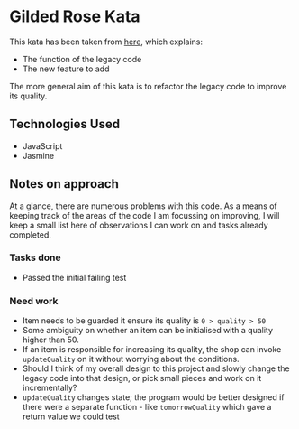 Gilded Rose Kata
===============================

This kata has been taken from [here](https://github.com/emilybache/GildedRose-Refactoring-Kata), which explains:
* The function of the legacy code
* The new feature to add

The more general aim of this kata is to refactor the legacy code to improve its quality.

## Technologies Used
* JavaScript
* Jasmine

## Notes on approach

At a glance, there are numerous problems with this code. As a means of keeping track of the areas of the code I am focussing on improving, I will keep a small list here of observations I can work on and tasks already completed.

### Tasks done
* Passed the initial failing test

### Need work
* Item needs to be guarded it ensure its quality is `0 > quality > 50`
* Some ambiguity on whether an item can be initialised with a quality higher than 50.
* If an item is responsible for increasing its quality, the shop can invoke `updateQuality` on it without worrying about the conditions.
* Should I think of my overall design to this project and slowly change the legacy code into that design, or pick small pieces and work on it incrementally?
* `updateQuality` changes state; the program would be better designed if there were a separate function - like `tomorrowQuality` which gave a return value we could test
